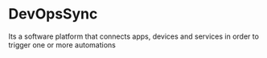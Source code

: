 # DevOpsSync
Its a software platform that connects apps, devices and services in order to trigger one or more automations 
